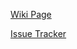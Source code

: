 
[Wiki Page](https://github.com/zeffrin/Zesmi/wiki)


[Issue Tracker](https://github.com/zeffrin/Zesmi/issues)

